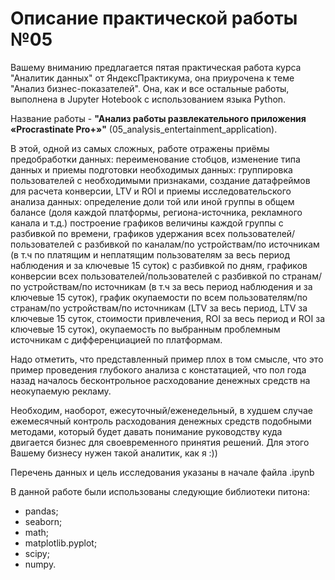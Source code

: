 # Описание практической работы №05

Вашему вниманию предлагается пятая практическая работа курса "Аналитик данных" от ЯндексПрактикума, она приурочена к теме "Анализ бизнес-показателей".
Она, как и все остальные работы, выполнена в Jupyter Hotebook с использованием языка Python.

Название работы - **"Анализ работы развлекательного приложения «Procrastinate Pro+»"** (05_analysis_entertainment_application).

В этой, одной из самых сложных, работе отражены приёмы предобработки данных: переименование стобцов, изменение типа данных и приемы подготовки необходимых данных: группировка пользователей с необходимыми признаками, создание датафреймов для расчета конверсии, LTV и ROI и приемы исследовательского анализа данных: определение доли той или иной группы в общем балансе (доля каждой платформы, региона-источника, рекламного канала и т.д.) построение графиков величины каждой группы с разбивкой по времени, графиков удержания всех пользователей/пользователей с разбивкой по каналам/по устройствам/по источникам (в т.ч по платящим и неплатящим пользователям за весь период наблюдения и за ключевые 15 суток) с разбивкой по дням, графиков конверсии всех пользователей/пользователей с разбивкой по странам/по устройствам/по источникам (в т.ч за весь период наблюдения и за ключевые 15 суток), график окупаемости по всем пользователям/по странам/по устройствам/по источникам (LTV за весь период, LTV за ключевые 15 суток, стоимости привлечения, ROI за весь период и ROI за ключевые 15 суток), окупаемость по выбранным проблемным источникам с дифференциацией по платформам.

Надо отметить, что представленный пример плох в том смысле, что это пример проведения глубокого анализа с констатацией, что пол года назад началось бесконтрольное расходование денежных средств на неокупаемую рекламу.

Необходим, наоборот, ежесуточный/еженедельный, в худшем случае ежемесячный контроль расходования денежных средств подобными методами, который будет давать понимание руководству куда двигается бизнес для своевременного принятия решений. Для этого Вашему бизнесу нужен такой аналитик, как я :))

Перечень данных и цель иccледования указаны в начале файла .ipynb

В данной работе были использованы следующие библиотеки питона:
* pandas;
* seaborn;
* math;
* matplotlib.pyplot;
* scipy;
* numpy.
